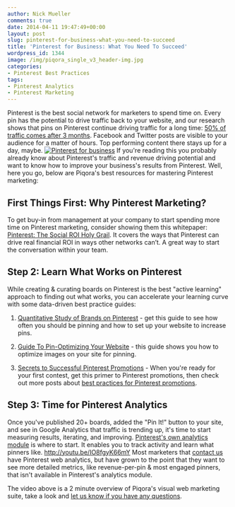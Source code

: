 ```yaml
---
author: Nick Mueller
comments: true
date: 2014-04-11 19:47:49+00:00
layout: post
slug: pinterest-for-business-what-you-need-to-succeed
title: 'Pinterest for Business: What You Need To Succeed'
wordpress_id: 1344
image: /img/piqora_single_v3_header-img.jpg
categories:
- Pinterest Best Practices
tags:
- Pinterest Analytics
- Pinterest Marketing
---
```


Pinterest is the best social network for marketers to spend time on. Every pin has the potential to drive traffic back to your website, and our research shows that pins on Pinterest continue driving traffic for a long time: [50% of traffic comes after 3 months](http://go.piqora.com/Q4-2013-Pinterest-Study.html). Facebook and Twitter posts are visible to your audience for a matter of hours. Top performing content there stays up for a day, maybe.
[![Pinterest for business](http://blog.piqora.com/wp-content/uploads/2014/04/pinterest-for-business-blog-post.png)](http://blog.piqora.com/wp-content/uploads/2014/04/pinterest-for-business-blog-post.png)
If you're reading this you probably already know about Pinterest's traffic and revenue driving potential and want to know how to improve your business's results from Pinterest. Well, here you go, below are Piqora's best resources for mastering Pinterest marketing:


## First Things First: Why Pinterest Marketing?


To get buy-in from management at your company to start spending more time on Pinterest marketing, consider showing them this whitepaper: [Pinterest: The Social ROI Holy Grail](http://go.piqora.com/SocialROIHolyGrailLP.html). It covers the ways that Pinterest can drive real financial ROI in ways other networks can’t. A great way to start the conversation within your team.


## Step 2: Learn What Works on Pinterest


While creating & curating boards on Pinterest is the best "active learning" approach to finding out what works, you can accelerate your learning curve with some data-driven best practice guides:

1. [Quantitative Study of Brands on Pinterest](http://go.piqora.com/Q4-2013-Pinterest-Study.html) - get this guide to see how often you should be pinning and how to set up your website to increase pins.

2. [Guide To Pin-Optimizing Your Website](http://go.piqora.com/PinUXOptimizationLP.html) - this guide shows you how to optimize images on your site for pinning. 

3. [Secrets to Successful Pinterest Promotions](http://go.piqora.com/SecretstoSuccessfulPromotionsLP.html) - When you're ready for your first contest, get this primer to Pinterest promotions, then check out more posts about [best practices for Pinterest promotions](http://blog.piqora.com/tag/pinterest-promotions/).


## Step 3: Time for Pinterest Analytics


Once you've published 20+ boards, added the "Pin It!" button to your site, and see in Google Analytics that traffic is trending up, it's time to start measuring results, iterating, and improving. [Pinterest's own analytics module](http://business.pinterest.com/analytics/) is where to start. It enables you to track activity and learn what pinners like.
http://youtu.be/IO8fgyK66mY
Most marketers that [contact us](https://www.piqora.com/#request_demo) have Pinterest web analytics, but have grown to the point that they want to see more detailed metrics, like revenue-per-pin & most engaged pinners, that isn't available in Pinterest's analytics module.

The video above is a 2 minute overview of Piqora's visual web marketing suite, take a look and [let us know if you have any questions](mailto:hello@piqora.com).


